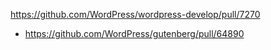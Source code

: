 https://github.com/WordPress/wordpress-develop/pull/7270

-   https://github.com/WordPress/gutenberg/pull/64890
